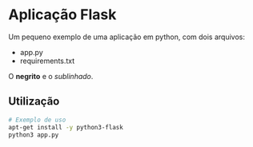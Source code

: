 # Aplicação Flask


Um pequeno exemplo de uma aplicação em python, com dois arquivos:

- app.py
- requirements.txt

O **negrito** e o *sublinhado*.

## Utilização

```bash
# Exemplo de uso
apt-get install -y python3-flask
python3 app.py
```
